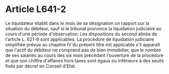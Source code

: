 # Article L641-2

Le liquidateur établit dans le mois de sa désignation un rapport sur la situation du débiteur, sauf si le tribunal prononce la liquidation judiciaire au cours d'une période d'observation. Les dispositions du second alinéa de l'article L. 621-9 sont applicables.   La procédure de liquidation judiciaire simplifiée prévue au chapitre IV du présent titre est applicable s'il apparaît que l'actif du débiteur ne comprend pas de bien immobilier, que le nombre de ses salariés au cours des six mois précédant l'ouverture de la procédure et que son chiffre d'affaires hors taxes sont égaux ou inférieurs à des seuils fixés par décret en Conseil d'Etat.